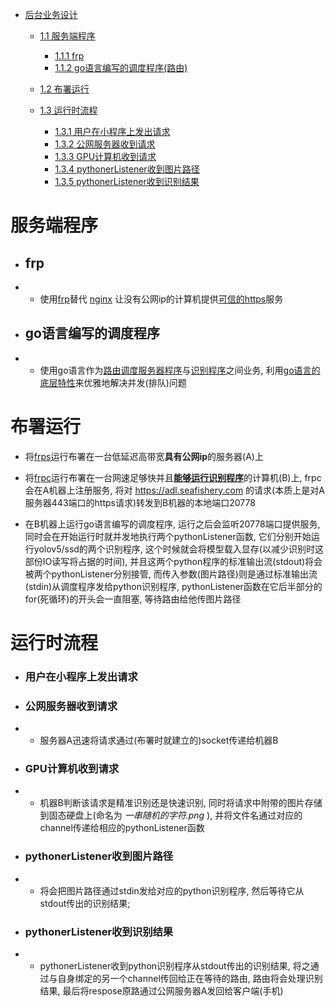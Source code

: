 - [后台业务设计](#tit1)
    - [1.1 服务端程序](#服务端程序)
        - [1.1.1 frp](#frp)
        - [1.1.2 go语言编写的调度程序(路由)](#go语言写的调度程序)

    - [1.2 布署运行](#布署运行)

    - [1.3 运行时流程](#运行时流程)
        - [1.3.1 用户在小程序上发出请求](#用户在小程序上发出请求)
        - [1.3.2 公网服务器收到请求](#公网服务器收到请求)
        - [1.3.3 GPU计算机收到请求](#GPU计算机收到请求)
        - [1.3.4 pythonerListener收到图片路径](#pythonerListener收到图片路径)
        - [1.3.5 pythonerListener收到识别结果](#pythonerListener收到识别结果)




# 服务端程序
- ## frp
- - 使用[frp](https://github.com/fatedier/frp "一个开源的可加密用于生产环境的反向代理软件")替代 [nginx](about:config "或Apache") 让没有公网ip的计算机提供[可信的https](about:config "如果不是可信的https服务, 上传/下载的数据可能会被网络上的其他人篡改, 接口将会无法被微信小程序使用")服务

- ## go语言编写的调度程序
- - 使用go语言作为[路由调度服务器程序](about:config "这里指本项目中用于替代nginx或Apache的frp")与[识别程序](about:config "python: yolov5 || ssd")之间业务, 利用[go语言的底层特性](https://www.runoob.com/go/go-concurrent.html "go && channel")来优雅地解决并发(排队)问题


# 布署运行
   - 将[frps](about:config "frp的server端")运行布署在一台低延迟高带宽**具有公网ip**的服务器(A)上

   - 将[frpc](about:config "frp的client端")运行布署在一台网速足够快并且[**能够运行识别程序**](about:config "目前的python代码需要有gpu以及不弱的cpu")的计算机(B)上, frpc会在A机器上注册服务, 将对 https://adl.seafishery.com 的请求(本质上是对A服务器443端口的https请求)转发到B机器的本地端口20778

   - 在B机器上运行go语言编写的调度程序, 运行之后会监听20778端口提供服务, 同时会在开始运行时就并发地执行两个pythonListener函数, 它们分别开始运行yolov5/ssd的两个识别程序, 这个时候就会将模型载入显存(以减少识别时这部份IO读写将占据的时间), 并且这两个python程序的标准输出流(stdout)将会被两个pythonListener分别接管, 而传入参数(图片路径)则是通过标准输出流(stdin)从调度程序发给python识别程序, pythonListener函数在它后半部分的for(死循环)的开头会一直阻塞, 等待路由给他传图片路径


# 运行时流程

- ### 用户在小程序上发出请求

- ### 公网服务器收到请求
- - 服务器A迅速将请求通过(布署时就建立的)socket传递给机器B

- ### GPU计算机收到请求
- - 机器B判断该请求是精准识别还是快速识别, 同时将请求中附带的图片存储到固态硬盘上(命名为 *一串随机的字符.png* ), 并将文件名通过对应的channel传递给相应的pythonListener函数

- ### pythonerListener收到图片路径
- - 将会把图片路径通过stdin发给对应的python识别程序, 然后等待它从stdout传出的识别结果;

- ### pythonerListener收到识别结果
- - pythonerListener收到python识别程序从stdout传出的识别结果, 将之通过与自身绑定的另一个channel传回给正在等待的路由, 路由将会处理识别结果, 最后将respose原路通过公网服务器A发回给客户端(手机)

